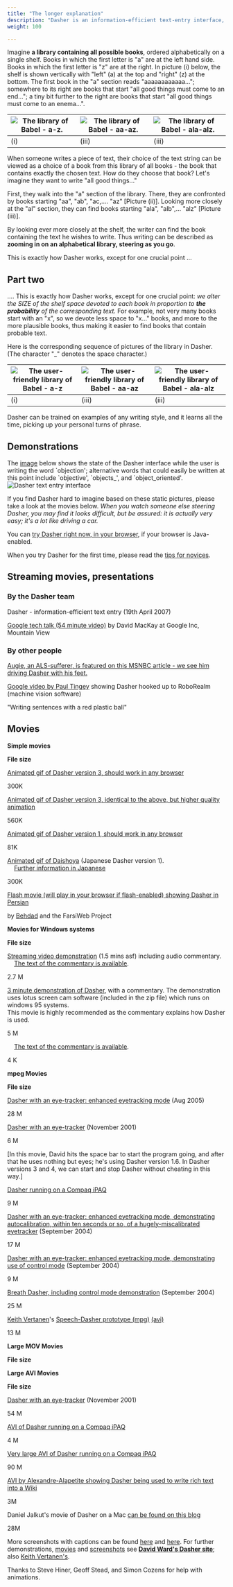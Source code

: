 ```yaml
---
title: "The longer explanation"
description: "Dasher is an information-efficient text-entry interface, driven by natural continuous pointing gestures. Dasher is a competitive text-entry system wherever a full-size keyboard cannot be used."
weight: 100

---
```


Imagine **a library containing all possible books**, ordered alphabetically on a single shelf. Books in which the first letter is "a" are at the left hand side. Books in which the first letter is "z" are at the right. In picture (i) below, the shelf is shown vertically with "left" (a) at the top and "right" (z) at the bottom. The first book in the "a" section reads "aaaaaaaaaaaa..."; somewhere to its right are books that start "all good things must come to an end..."; a tiny bit further to the right are books that start "all good things must come to an enema...".


| ![The library of Babel - a-z.](/dasher/images/a-z.gif.50.gif) | ![The library of Babel - aa-az. ](/dasher/images/aa-az.gif.50.gif) | ![The library of Babel - ala-alz.](/dasher/images/ala-alz.gif.50.gif) |
|-----|-------|-------|
| (i) | (iii) | (iii) |

When someone writes a piece of text, their choice of the text string can be viewed as a choice of a book from this library of all books - the book that contains exactly the chosen text. How do they choose that book? Let's imagine they want to write "all good things..."

First, they walk into the "a" section of the library. There, they are confronted by books starting "aa", "ab", "ac,.... "az" \[Picture (ii)\]. Looking more closely at the "al" section, they can find books starting "ala", "alb",... "alz" \[Picture (iii)\].

By looking ever more closely at the shelf, the writer can find the book containing the text he wishes to write. Thus writing can be described as **zooming in on an alphabetical library, steering as you go**.

This is exactly how Dasher works, except for one crucial point ...

## Part two

.... This is exactly how Dasher works, except for one crucial point: _we alter the SIZE of the shelf space devoted to each book in proportion to **the probability** of the corresponding text._ For example, not very many books start with an "x", so we devote less space to "x..." books, and more to the more plausible books, thus making it easier to find books that contain probable text.

Here is the corresponding sequence of pictures of the library in Dasher. (The character "_" denotes the space character.)

| ![The user-friendly library of Babel - a-z](/dasher/images/a-z.m.gif.50.gif) | ![The user-friendly library of Babel - aa-az](/dasher/images/aa-az.m.gif.50.gif) | ![The user-friendly library of Babel - ala-alz](/dasher/images/ala-alz.m.gif.50.gif) |
|-----|-------|-------|
| (i) | (iii) | (iii) |


Dasher can be trained on examples of any writing style, and it learns all the time, picking up your personal turns of phrase.

## Demonstrations

The [image](/dasher/images/object.gif) below shows the state of the Dasher interface while the user is writing the word \`objection'; alternative words that could easily be written at this point include \`objective', \`objects_', and \`object_oriented'.  
![Dasher text entry interface](/dasher/images/object.gif)

If you find Dasher hard to imagine based on these static pictures, please take a look at the movies below. _When you watch someone else steering Dasher, you may find it looks difficult, but be assured: it is actually very easy; it's a lot like driving a car._

You can [try Dasher right now, in your browser](TryJavaDasherNow.html), if your browser is Java-enabled.

When you try Dasher for the first time, please read the [tips for novices](tips.html).

Streaming movies, presentations
-------------------------------

### By the Dasher team

Dasher - information-efficient text entry (19th April 2007)

[Google tech talk (54 minute video)](http://video.google.com/videoplay?docid=5078334075080674416) by David MacKay at Google Inc, Mountain View

### By other people

[Augie, an ALS-sufferer, is featured on this MSNBC article - we see him driving Dasher with his feet.](http://today.msnbc.msn.com/id/26184891/#29955316)

[Google video by Paul Tingey](http://www.youtube.com/watch?v=IK5_QYv3kf0) showing Dasher hooked up to RoboRealm (machine vision software)

"Writing sentences with a red plastic ball"

Movies
------

**Simple movies**

**File size**

[Animated gif of Dasher version 3, should work in any browser](/dasher/images/newdasher.gif)

300K

[Animated gif of Dasher version 3, identical to the above, but higher quality animation](/dasher/images/newdasher.gif)

560K

[Animated gif of Dasher version 1, should work in any browser](http://www.inference.phy.cam.ac.uk/djw30/dasher/dasher.gif)

81K

[Animated gif of Daishoya](/dasher/japanese/anim.gif) (Japanese Dasher version 1).  
    [Further information in Japanese](/dasher/japanese/script.html)

300K

[Flash movie (will play in your browser if flash-enabled) showing Dasher in Persian](http://behdad.org/blog/mces/dasher/dasher.htm)

by [Behdad](http://mces.blogspot.com/2005/07/persian-dasher.html) and the FarsiWeb Project

**Movies for Windows systems**

**File size**

[Streaming video demonstration](/dasher/movies/20020520_demo.asf) (1.5 mins asf) including audio commentary.  
    [The text of the commentary is available](020520text.html).

2.7 M  

[3 minute demonstration of Dasher](/dasher/movies/dasherlotusdemo.zip), with a commentary. The demonstration uses lotus screen cam software (included in the zip file) which runs on windows 95 systems.  
This movie is highly recommended as the commentary explains how Dasher is used.

5 M

    [The text of the commentary is available](/dasher/movies/lotusscript.txt).

4 K

**mpeg Movies**

**File size**

[Dasher with an eye-tracker: enhanced eyetracking mode](/dasher/movies/EyeDasher.4800.mpg) (Aug 2005)

28 M  

[Dasher with an eye-tracker](http://www.inference.phy.cam.ac.uk/djw30/dasher/movies/eye.mpg) (November 2001)

6 M  

\[In this movie, David hits the space bar to start the program going, and after that he uses nothing but eyes; he's using Dasher version 1.6. In Dasher versions 3 and 4, we can start and stop Dasher without cheating in this way.\]

[Dasher running on a Compaq iPAQ](http://www.inference.phy.cam.ac.uk/djw30/dasher/movies/ipaq.mpg)

9 M  

[Dasher with an eye-tracker: enhanced eyetracking mode, demonstrating autocalibration, within ten seconds or so, of a hugely-miscalibrated eyetracker](/dasher/movies/DasherEyetracker.mpg) (September 2004)

17 M  

[Dasher with an eye-tracker: enhanced eyetracking mode, demonstrating use of control mode](/dasher/movies/ControlMode.mpg) (September 2004)

9 M

[Breath Dasher, including control mode demonstration](/dasher/movies/BreathDasher.mpg) (September 2004)

25 M

[Keith Vertanen](http://www.inference.phy.cam.ac.uk/kv227/speechdasher/)'s [Speech-Dasher prototype (mpg)](http://www.inference.phy.cam.ac.uk/kv227/videos/dasher_the_hibernating_skunk.mpg) [(avi)](http://www.inference.phy.cam.ac.uk/kv227/videos/dasher_the_hibernating_skunk.avi)

13 M  

**Large MOV Movies**

**File size**

**Large AVI Movies**

**File size**

[Dasher with an eye-tracker](http://www.inference.phy.cam.ac.uk/djw30/dasher/movies/eye.avi) (November 2001)

54 M  

[AVI of Dasher running on a Compaq iPAQ](http://www.inference.phy.cam.ac.uk/djw30/dasher/movies/pocket.avi)

4 M  

[Very large AVI of Dasher running on a Compaq iPAQ](http://www.inference.phy.cam.ac.uk/djw30/dasher/movies/ipaq.avi)

90 M  

[AVI by Alexandre-Alapetite showing Dasher being used to write rich text into a Wiki](http://alexandre.alapetite.net/prive/temp/20050706-COGAIN-LiveWiki-Dasher-Alexandre-Alapetite.avi)

3M

Daniel Jalkut's movie of Dasher on a Mac [can be found on this blog](http://www.red-sweater.com/blog/345/dasher-alternative-input)

28M

More screenshots with captions can be found [here](MoreScreen.html) and [here](Images.html). For further demonstrations, [movies](http://www.inference.phy.cam.ac.uk/djw30/dasher/movies.html) and [screenshots](http://www.inference.phy.cam.ac.uk/djw30/dasher/screenshots.html) see [**David Ward's Dasher site**](http://www.inference.phy.cam.ac.uk/djw30/dasher/); also [Keith Vertanen's](http://www.inference.phy.cam.ac.uk/kv227/videos/).

Thanks to Steve Hiner, Geoff Stead, and Simon Cozens for help with animations.